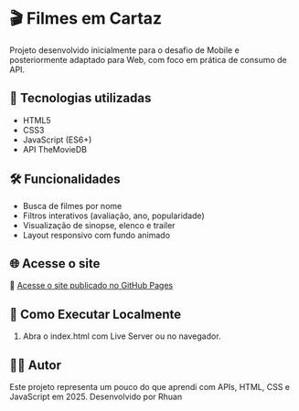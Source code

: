 # 🎬 Filmes em Cartaz

Projeto desenvolvido inicialmente para o desafio de Mobile e posteriormente adaptado para Web, com foco em prática de consumo de API.
## 🚀 Tecnologias utilizadas

- HTML5
- CSS3
- JavaScript (ES6+)
- API TheMovieDB

## 🛠️ Funcionalidades

- Busca de filmes por nome
- Filtros interativos (avaliação, ano, popularidade)
- Visualização de sinopse, elenco e trailer
- Layout responsivo com fundo animado

## 🌐 Acesse o site

🔗 [Acesse o site publicado no GitHub Pages](https://rhuancoronaa.github.io/Filmes-em-Cartazz/)  

## 📁 Como Executar Localmente
1. Abra o index.html com Live Server ou no navegador.

## 👨‍💻 Autor

Este projeto representa um pouco do que aprendi com APIs, HTML, CSS e JavaScript em 2025.
Desenvolvido por Rhuan
